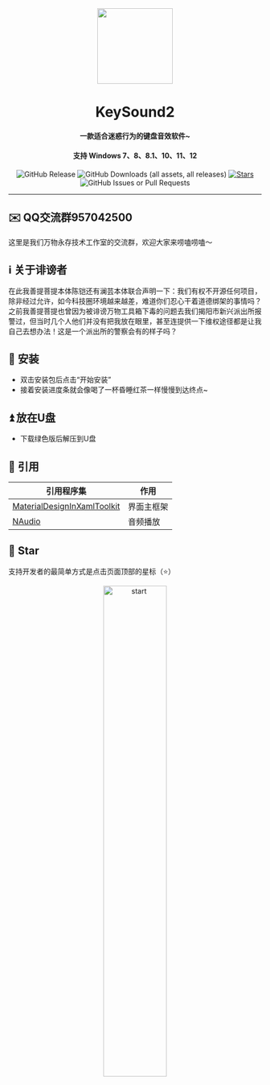 <div align="center">
    <img width="150" src="/KeySound2/KeySound2
/Images/logo.png"></img>
</div>
<h1 align="center">KeySound2</h1>
<h4 align="center">一款适合迷惑行为的键盘音效软件~</h4>
<h4 align="center">支持 Windows 7、8、8.1、10、11、12</h4>
<div align="center">

![GitHub Release](https://img.shields.io/github/v/release/ELFTS/keysound2?label=版本)
![GitHub Downloads (all assets, all releases)](https://img.shields.io/github/downloads/ELFTS/keysound2/total?label=总下载量)
[![Stars](https://img.shields.io/github/stars/ELFTS/keysound2?style=flat&logo=data:image/svg%2bxml;base64,PHN2ZyB4bWxucz0iaHR0cDovL3d3dy53My5vcmcvMjAwMC9zdmciIHZlcnNpb249IjEiIHdpZHRoPSIxNiIgaGVpZ2h0PSIxNiI+PHBhdGggZD0iTTggLjI1YS43NS43NSAwIDAgMSAuNjczLjQxOGwxLjg4MiAzLjgxNSA0LjIxLjYxMmEuNzUuNzUgMCAwIDEgLjQxNiAxLjI3OWwtMy4wNDYgMi45Ny43MTkgNC4xOTJhLjc1MS43NTEgMCAwIDEtMS4wODguNzkxTDggMTIuMzQ3bC0zLjc2NiAxLjk4YS43NS43NSAwIDAgMS0xLjA4OC0uNzlsLjcyLTQuMTk0TC44MTggNi4zNzRhLjc1Ljc1IDAgMCAxIC40MTYtMS4yOGw0LjIxLS42MTFMNy4zMjcuNjY4QS43NS43NSAwIDAgMSA4IC4yNVoiIGZpbGw9IiNlYWM1NGYiLz48L3N2Zz4=&logoSize=auto&label=收藏)](https://github.com/ELFTS/keysound2/)
![GitHub Issues or Pull Requests](https://img.shields.io/github/issues/ELFTS/keysound2?label=问题)

</div>

---

## ✉️ QQ交流群957042500
这里是我们万物永存技术工作室的交流群，欢迎大家来唠嗑唠嗑～
## ℹ️ 关于诽谤者
在此我善提菩提本体陈铠还有澜芸本体联合声明一下：我们有权不开源任何项目，除非经过允许，如今科技圈环境越来越差，难道你们忍心干着道德绑架的事情吗？之前我善提菩提也曾因为被诽谤万物工具箱下毒的问题去我们揭阳市新兴派出所报警过，但当时几个人他们并没有把我放在眼里，甚至连提供一下维权途径都是让我自己去想办法！这是一个派出所的警察会有的样子吗？

## 🚀 安装
- 双击安装包后点击“开始安装”
- 接着安装进度条就会像喝了一杯昏睡红茶一样慢慢到达终点~

## ⏫ 放在U盘
- 下载绿色版后解压到U盘

## 🔗 引用
| 引用程序集                                                   | 作用       |
| ----------------------------------------------------------- | ---------- |
| [MaterialDesignInXamlToolkit](https://github.com/MaterialDesignInXAML/MaterialDesignInXamlToolkit)                                  | 界面主框架  |
| [NAudio](https://github.com/naudio/NAudio)| 音频播放 |

## 🌟 Star
支持开发者的最简单方式是点击页面顶部的星标（⭐）

<p style="text-align: center;">
    <a href="https://api.star-history.com/svg?repos=ELFTS/keysound2&Date">
        <img alt="start" width=50% src="https://api.star-history.com/svg?repos=ELFTS/keysound2&Date"/>
    </a>
</p>
